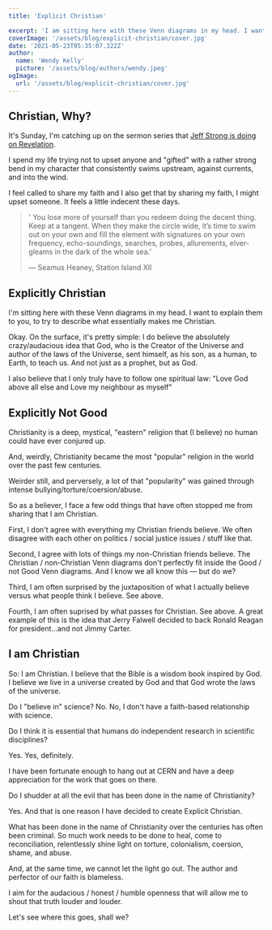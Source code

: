 ```yaml
---
title: 'Explicit Christian'

excerpt: 'I am sitting here with these Venn diagrams in my head. I want to explain them to you, to try to describe what essentially makes me Christian'
coverImage: '/assets/blog/explicit-christian/cover.jpg'
date: '2021-05-23T05:35:07.322Z'
author:
  name: 'Wendy Kelly'
  picture: '/assets/blog/authors/wendy.jpeg'
ogImage:
  url: '/assets/blog/explicit-christian/cover.jpg'
---
```



## Christian, Why?

It's Sunday, I'm catching up on the sermon series that [Jeff Strong is doing on Revelation](https://nelsoncovenant.com/sermons).

I spend my life trying not to upset anyone and  "gifted" with a rather strong bend in my character that consistently swims upstream, against currents, and into the wind.

I feel called to share my faith and I also get that by sharing my faith, I might upset someone. It feels a little indecent these days.

> ' You lose more of yourself than you redeem
> doing the decent thing. Keep at a tangent.
> When they make the circle wide, it’s time to swim
> out on your own and fill the element
> with signatures on your own frequency,
> echo-soundings, searches, probes, allurements,
> elver-gleams in the dark of the whole sea.’
>
> — Seamus Heaney, Station Island XII

## Explicitly Christian

I'm sitting here with these Venn diagrams in my head. I want to explain them to you, to try to describe what essentially makes me Christian.

Okay. On the surface, it's pretty simple: I do believe the absolutely crazy/audacious idea that God, who is the Creator of the Universe and author of the laws of the Universe, sent himself, as his son, as a human, to Earth, to teach us. And not just as a prophet, but as God. 

I also believe that I only truly have to follow one spiritual law: "Love God above all else and Love my neighbour as myself"

## Explicitly Not Good 

Christianity is a deep, mystical, "eastern" religion that (I believe) no human could have ever conjured up.

And, weirdly, Christianity became the most "popular" religion in the world over the past few centuries.

Weirder still, and perversely, a lot of that "popularity" was gained through intense bullying/torture/coersion/abuse.

So as a believer, I face a few odd things that have often stopped me from sharing that I am Christian.

First, I don't agree with everything my Christian friends believe. We often disagree with each other on politics / social justice issues / stuff like that. 

Second, I agree with lots of things my non-Christian friends believe. The Christian / non-Christian Venn diagrams don't perfectly fit inside the Good / not Good Venn diagrams. And I know we all know this — but do we? 

Third, I am often surprised by the juxtaposition of what I actually believe versus what people think I believe. See above.

Fourth, I am often suprised by what passes for Christian.  See above. A great example of this is the idea that Jerry Falwell decided to back Ronald Reagan for president...and not Jimmy Carter.

## I am Christian

So: I am Christian. I believe that the Bible is a wisdom book inspired by God. I believe we live in a universe created by God and that God wrote the laws of the universe.

Do I "believe in" science? No. No, I don't have a faith-based relationship with science.

Do I think it is essential that humans do independent research in scientific disciplines?

Yes. Yes, definitely.

I have been fortunate enough to hang out at CERN and have a deep appreciation for the work that goes on there. 

Do I shudder at all the evil that has been done in the name of Christianity?

Yes. And that is one reason I have decided to create Explicit Christian. 

What has been done in the name of Christianity over the centuries has often been criminal. So much work needs to be done to heal, come to reconciliation, relentlessly shine light on torture, colonialism, coersion, shame, and abuse.

And, at the same time, we cannot let the light go out. The author and perfector of our faith is blameless.

I aim for the audacious / honest / humble openness that will allow me to shout that truth louder and louder.

Let's see where this goes, shall we?





